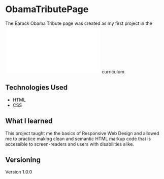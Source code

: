 # ObamaTributePage

The Barack Obama Tribute page was created as my first project in the ![freeCodeCamp](freecodecamp.org) curriculum. 

## Technologies Used

* HTML 
* CSS

## What I learned

This project taught me the basics of Responsive Web Design and allowed me to practice making clean and semantic HTML markup code that is accessible to screen-readers and users with disabilities alike. 


## Versioning 

Version 1.0.0